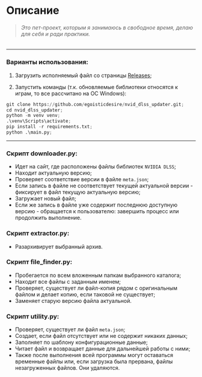 # Описание

> ###### _Это пет-проект, которым я занимаюсь в свободное время, делаю для себя и ради практики._

---

### Варианты использования:
1) Загрузить исполняемый файл со страницы [Releases](https://github.com/egoisticdesire/nvid_dlss_updater/releases/tag/1.0);

2) Запустить команды (т.к. обновляемые библиотеки относятся к играм, то все рассчитано на ОС Windows):
```python
git clone https://github.com/egoisticdesire/nvid_dlss_updater.git;
cd nvid_dlss_updater;
python -m venv venv;
.\venv\Scripts\activate;
pip install -r requirements.txt;
python .\main.py;
```

---

### Скрипт __downloader.py__:

- Идет на сайт, где расположены файлы библиотек `NVIDIA DLSS`;
- Находит актуальную версию;
- Проверяет соответствие версии в файле `meta.json`;
- Если запись в файле не соответствует текущей актуальной версии - фиксирует в файл текущую актуальную версию;
- Загружает новый файл;
- Если же запись в файле уже содержит последнюю доступную версию - обращается к пользователю: завершить процесс или
  продолжить выполнение.


### Скрипт __extractor.py__:

- Разархивирует выбранный архив.


### Скрипт __file_finder.py__:

- Пробегается по всем вложенным папкам выбранного каталога;
- Находит все файлы с заданным именем;
- Проверяет, существует ли файл-копия рядом с оригинальным файлом и делает копию, если таковой не существует;
- Заменяет старую версию файла актуальной.


### Скрипт __utility.py__:

- Проверяет, существует ли файл `meta.json`;
- Создает, если файл отсутствует или не содержит никаких данных;
- Заполняет по шаблону конфигурационные данные;
- Читает файл и возвращает данные для дальнейшей работы с ними;
- Также после выполнения всей программы могут оставаться временные файлы или, если загрузка была прервана, файлы незагруженных файлов. Они удаляются.
